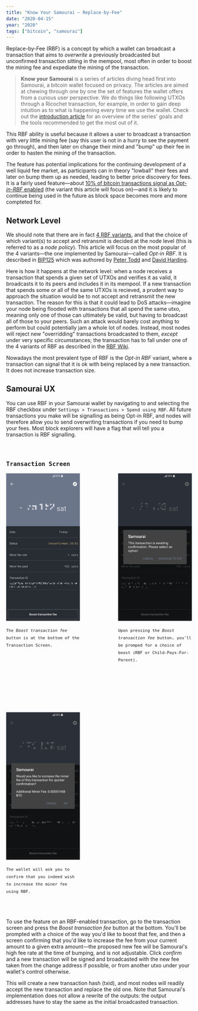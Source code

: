 ```yaml
---
title: "Know Your Samourai — Replace-by-Fee"
date: "2020-04-15"
year: "2020"
tags: ["bitcoin", "samourai"]
---
```


Replace-by-Fee (RBF) is a concept by which a wallet can broadcast a transaction that aims to _overwrite_ a previously broadcasted but unconfirmed transaction sitting in the mempool, most often in order to boost the mining fee and expediate the mining of the transaction. 

> **Know your Samourai** is a series of articles diving head first into Samourai, a bitcoin wallet focused on privacy. The articles are aimed at chewing through one by one the set of features the wallet offers from a curious user perspective. We do things like following UTXOs through a Ricochet transaction, for example, in order to gain deep intuition as to what is happening every time we use the wallet. Check out the [introduction article](#) for an overview of the series' goals and the tools recommended to get the most out of it.

This RBF ability is useful because it allows a user to broadcast a transaction with very little mining fee (say this user is not in a hurry to see the payment go through), and then later on change their mind and "bump" up their fee in order to hasten the mining of the transaction. 

The feature has potential implications for the continuing development of a well liquid fee market, as participants can in theory "lowball" their fees and later on bump them up as needed, leading to better price discovery for fees. It is a fairly used feature—about [10% of bitcoin transactions signal as _Opt-in-RBF_ enabled](https://transactionfee.info/charts/transactions-signaling-explicit-rbf/) (the variant this article will focus on)—and it is likely to continue being used in the future as block space becomes more and more compteted for.

## Network Level

We should note that there are in fact [4 RBF variants](https://en.bitcoin.it/wiki/Replace_by_fee), and that the choice of which variant(s) to accept and retransmit is decided at the node level (this is referred to as a _node policy_). This article will focus on the most popular of the 4 variants—the one implemented by Samourai—called _Opt-in RBF_. It is described in [BIP125](https://github.com/bitcoin/bips/blob/master/bip-0125.mediawiki) which was authored by [Peter Todd](https://twitter.com/peterktodd) and [David Harding](https://twitter.com/hrdng).

Here is how it happens at the network level: when a node receives a transaction that spends a given set of UTXOs and verifies it as valid, it broadcasts it to its peers and includes it in its mempool. If a new transaction that spends some or all of the same UTXOs is recieved, a prudent way to approach the situation would be to not accept and retransmit the new transaction. The reason for this is that it could lead to DoS attacks—imagine your node being flooded with transactions that all spend the same utxo, meaning only one of those can ultimately be valid, but having to broadcast all of those to your peers. Such an attack would barely cost anything to perform but could potentially jam a whole lot of nodes. Instead, most nodes will reject new "overridding" transactions broadcasted to them, _except_ under very specific circumstances; the transaction has to fall under one of the 4 variants of RBF as described in the [RBF Wiki](https://en.bitcoin.it/wiki/Replace_by_fee).

Nowadays the most prevalent type of RBF is the _Opt-in RBF_ variant, where a transaction can signal that it is ok with being replaced by a new transaction. It does not increase transaction size.

## Samourai UX

You can use RBF in your Samourai wallet by navigating to and selecting the RBF checkbox under `Settings > Transactions > Spend using RBF`. All future transactions you make will be signalling as being Opt-in RBF, and nodes will therefore allow you to send overwriting transactions if you need to bump your fees. Most block explorers will have a flag that will tell you a transaction is RBF signalling.

<section style="display: flex; flex-wrap: wrap; justify-content: space-between;">
  <div>
    <figure style="max-width: 200px; margin: 3rem 0;">
    <p style="font-family: 'Fira Code', monospace; font-size: 16px; font-weight: 600;">Transaction Screen<p>
    <img id="transaction-screen" src="../src/images/posts/samourai-rbf/rbf-1.png" onclick={openModal}>
    <p style="font-family: 'Fira Code', monospace; font-size: 11px; line-height: 20px; text-align: left !important;">The <em>Boost transaction fee</em> button is at the bottom of the Transaction Screen.<p>
  </figure>
  </div>
  <div>
    <figure style="max-width: 200px; margin: 3rem 0;">
    <p style="font-family: 'Fira Code', monospace; font-size: 16px; font-weight: 600;">&nbsp;<p>
    <img src="../src/images/posts/samourai-rbf/rbf-2.png">
    <p style="font-family: 'Fira Code', monospace; font-size: 11px; line-height: 20px; text-align: left !important;">Upon pressing the <em>Boost transaction fee</em> button, you'll be promped for a choice of boost (RBF or Child-Pays-For-Parent).<p>
  </figure>
  </div>
  <div>
    <figure style="max-width: 200px; margin: 3rem 0;">
      <p style="font-family: 'Fira Code', monospace; font-size: 16px; font-weight: 600;">&nbsp;<p>
      <img src="../src/images/posts/samourai-rbf/rbf-3.png">
      <p style="font-family: 'Fira Code', monospace; font-size: 11px; line-height: 20px; text-align: left !important;">The wallet will ask you to confirm that you indeed wish to increase the miner fee using RBF.<p>
    </figure>
  </div>
</section>

To use the feature on an RBF-enabled transaction, go to the transaction screen and press the _Boost transaction fee_ button at the bottom. You'll be prompted with a choice of the way you'd like to boost that fee, and then a screen confirming that you'd like to increase the fee from your current amount to a given extra amount—the proposed new fee will be Samourai's high fee rate at the time of bumping, and is not adjustable. Click _confirm_ and a new transaction will be signed and broadcasted with the new fee taken from the change address if possible, or from another utxo under your wallet's control otherwise.

This will create a new transaction hash (txid), and most nodes will readily accept the new transaction and replace the old one. Note that Samourai's implementation does not allow a rewrite of the outputs: the output addresses have to stay the same as the initial broadcasted transaction.
